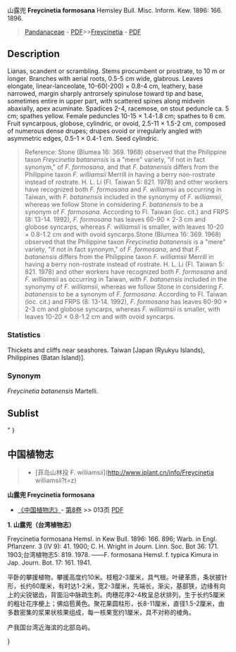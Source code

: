 山露兜 **Freycinetia formosana** Hemsley Bull. Misc. Inform. Kew. 1896: 166. 1896.

> [Pandanaceae](http://www.iplant.cn/info/Pandanaceae?t=foc) - [PDF](http://www.iplant.cn/foc/pdf/Pandanaceae.pdf)>>[Freycinetia](http://www.iplant.cn/info/Freycinetia?t=foc) - [PDF](http://www.iplant.cn/foc/pdf/Freycinetia.pdf)

## Description

Lianas, scandent or scrambling. Stems procumbent or prostrate, to 10 m or longer. Branches with aerial roots, 0.5-5 cm wide, glabrous. Leaves elongate, linear-lanceolate, 10-60(-200) × 0.8-4 cm, leathery, base narrowed, margin sharply antrorsely spinulose toward tip and base, sometimes entire in upper part, with scattered spines along midvein abaxially, apex acuminate. Spadices 2-4, racemose, on stout peduncle ca. 5 cm; spathes yellow. Female peduncles 10-15 × 1.4-1.8 cm; spathes to 6 cm. Fruit syncarpous, globose, cylindric, or ovoid, 2.5-11 × 1.5-2 cm, composed of numerous dense drupes; drupes ovoid or irregularly angled with asymmetric edges, 0.5-1 × 0.4-1 cm. Seed cylindric.


> Reference: 
> Stone (Blumea 16: 369. 1968) observed that the Philippine taxon *Freycinetia batanensis* is a \"mere\" variety, \"if not in fact synonym,\" of *F. formosana*, and that *F. batanensis* differs from the Philippine taxon *F. williamsii* Merrill in having a berry non-rostrate instead of rostrate. H. L. Li (Fl. Taiwan 5: 821. 1978) and other workers have recognized both *F. formosana* and *F. williamsii* as occurring in Taiwan, with *F. batanensis* included in the synonymy of *F. williamsii*, whereas we follow Stone in considering *F. batanensis* to be a synonym of *F. formosana*. According to Fl. Taiwan (loc. cit.) and FRPS (8: 13-14. 1992), *F. formosana* has leaves 60-90 × 2-3 cm and globose syncarps, whereas *F. williamsii* is smaller, with leaves 10-20 × 0.8-1.2 cm and with ovoid syncarps.Stone (Blumea 16: 369. 1968) observed that the Philippine taxon *Freycinetia batanensis* is a \"mere\" variety, \"if not in fact synonym,\" of *F. formosana*, and that *F. batanensis* differs from the Philippine taxon *F. williamsii* Merrill in having a berry non-rostrate instead of rostrate. H. L. Li (Fl. Taiwan 5: 821. 1978) and other workers have recognized both *F. formosana* and *F. williamsii* as occurring in Taiwan, with *F. batanensis* included in the synonymy of *F. williamsii*, whereas we follow Stone in considering *F. batanensis* to be a synonym of *F. formosana*. According to Fl. Taiwan (loc. cit.) and FRPS (8: 13-14. 1992), *F. formosana* has leaves 60-90 × 2-3 cm and globose syncarps, whereas *F. williamsii* is smaller, with leaves 10-20 × 0.8-1.2 cm and with ovoid syncarps.

### Statistics
Thickets and cliffs near seashores. Taiwan [Japan (Ryukyu Islands), Philippines (Batan Island)].

### Synonym
*Freycinetia batanensis* Martelli.


## Sublist
"
}
## 中国植物志

> * [菲岛山林投  F.  williamsii](http://www.iplant.cn/info/Freycinetia williamsii?t=z)


**山露兜 Freycinetia formosana**

* [《中国植物志》](http://www.iplant.cn/frps)- [第8卷](http://www.iplant.cn/frps/vol/8) >> 013页 [PDF](http://www.iplant.cn/frps/pdf/8/013.pdf)


**1. 山露兜（台湾植物志）**

Freycinetia formosana Hemsl. in Kew Bull. 1896: 166. 896; Warb. in Engl. Pflanzenr. 3 (IV 9): 41. 1900; C. H. Wright in Journ. Linn. Soc. Bot 36: 171. 1903;台湾植物志5: 819. 1978. ——F. formosana Hemsl. f. typica Kimura in Jap. Journ. Bot. 17: 161. 1941.

平卧的攀援植物，攀援高度约10米。枝粗2-3厘米，具气根。叶硬革质，条状披针形，长约60厘米，有时达1-2米，宽2-3厘米，先端长，渐尖，基部狭，边缘有向上的尖锐锯齿，背面沿中脉疏生刺。肉穗花序2-4枚呈总状排列，生于长约5厘米的粗壮花序梗上；佛焰苞黄色。聚花果圆柱形，长8-11厘米，直径1.5-2厘米，由多数密集的浆果状核果组成，每一核果宽约1厘米，具不对称的棱角。

产我国台湾近海滨的北部岛屿。



}